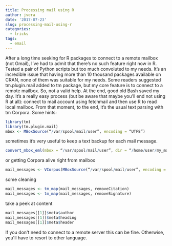 ```yaml
---
title: Processing mail using R
author: jvera
date: '2017-07-23'
slug: processing-mail-using-r
categories:
  - tricks
tags:
  - email
---
```

After a long time seeking for R packages to connect to a remote mailbox (not Gmail), I’ve had to admit that there’s no such feature right now in R.
Tested a pair of Python scripts but too much convoluted to my needs. It’s an incredible issue that having more than 10 thousand packages available on CRAN, none of them was suitable for my needs.
Some readers suggested tm.plugin.mail added to tm package, but my core feature is to connect to a remote mailbox. So, not a valid help.
At the end, good old Bash saved my day.
It’s a really easy process (but be aware that maybe you’ll end not using R at all): connect to mail account using fetchmail and then use R to read local mailbox.
From that moment, to the end, it’s the usual text parsing with tm Corpora. Some hints:
```r
library(tm)
library(tm.plugin.mail)
mbox <- MBoxSource(“/var/spool/mail/user”, encoding = “UTF8”)
```
sometimes it’s very useful to keep a text backup for each mail message.
```r
convert_mbox_eml(mbox = “/var/spool/mail/user”, dir = “/home/user/my_mail_text”)
```
or getting Corpora alive right from mailbox
```r
mail_messages <- VCorpus(MBoxSource(“/var/spool/mail/user”, encoding = “UTF8”), readerControl = list(reader = readMail))
```
some cleaning
```r
mail_messages <- tm_map(mail_messages, removeCitation)
mail_messages <- tm_map(mail_messages, removeSignature)
```
take a peek at content
```r
mail_messages[[1]]$meta$author
mail_messages[[1]]$meta$heading
mail_messages[[1]]$meta$header
```
If you don't need to connect to a remote server this can be fine. Otherwise, you'll have to resort to other language.